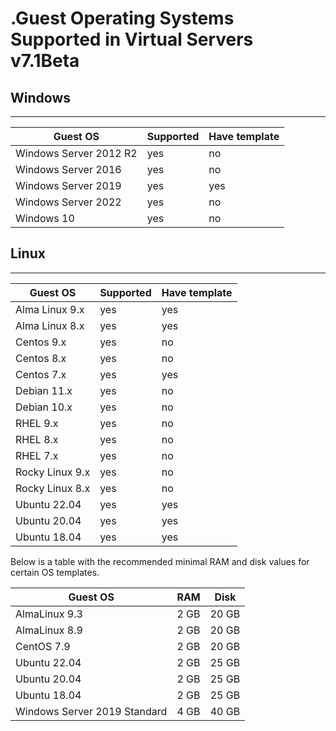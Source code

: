 # .Guest Operating Systems Supported in Virtual Servers v7.1Beta

## Windows

------------------------------------------------------------------------

| **Guest OS**           | Supported | Have template |
|------------------------|-----------|---------------|
| Windows Server 2012 R2 | yes       | no            |
| Windows Server 2016    | yes       | no            |
| Windows Server 2019    | yes       | yes           |
| Windows Server 2022    | yes       | no            |
| Windows 10             | yes       | no            |

## Linux

------------------------------------------------------------------------

| **Guest OS**    | Supported | Have template |
|-----------------|-----------|---------------|
| Alma Linux 9.x  | yes       | yes           |
| Alma Linux 8.x  | yes       | yes           |
| Centos 9.x      | yes       | no            |
| Centos 8.x      | yes       | no            |
| Centos 7.x      | yes       | yes           |
| Debian 11.x     | yes       | no            |
| Debian 10.x     | yes       | no            |
| RHEL 9.x        | yes       | no            |
| RHEL 8.x        | yes       | no            |
| RHEL 7.x        | yes       | no            |
| Rocky Linux 9.x | yes       | no            |
| Rocky Linux 8.x | yes       | no            |
| Ubuntu 22.04    | yes       | yes           |
| Ubuntu 20.04    | yes       | yes           |
| Ubuntu 18.04    | yes       | yes           |

Below is a table with the recommended minimal RAM and disk values for certain OS templates.

| **Guest OS**                 | RAM  | Disk  |
|------------------------------|------|-------|
| AlmaLinux 9.3                | 2 GB | 20 GB |
| AlmaLinux 8.9                | 2 GB | 20 GB |
| CentOS 7.9                   | 2 GB | 20 GB |
| Ubuntu 22.04                 | 2 GB | 25 GB |
| Ubuntu 20.04                 | 2 GB | 25 GB |
| Ubuntu 18.04                 | 2 GB | 25 GB |
| Windows Server 2019 Standard | 4 GB | 40 GB |


